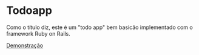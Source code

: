 # Todoapp

Como o título diz, este é um "todo app" bem basicão implementado com o framework Ruby on Rails.

[Demonstração](http://todoappinror.herokuapp.com/ "Demo para o todoapp")
